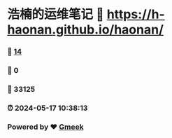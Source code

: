 # 浩楠的运维笔记 :link: https://h-haonan.github.io/haonan/ 
### :page_facing_up: [14](https://h-haonan.github.io/haonan//tag.html) 
### :speech_balloon: 0 
### :hibiscus: 33125 
### :alarm_clock: 2024-05-17 10:38:13 
### Powered by :heart: [Gmeek](https://github.com/Meekdai/Gmeek)
